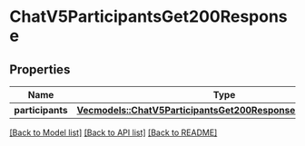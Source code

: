 # ChatV5ParticipantsGet200Response

## Properties

Name | Type | Description | Notes
------------ | ------------- | ------------- | -------------
**participants** | [**Vec<models::ChatV5ParticipantsGet200ResponseParticipantsInner>**](_chat_v5_participants_get_200_response_participants_inner.md) |  | 

[[Back to Model list]](../README.md#documentation-for-models) [[Back to API list]](../README.md#documentation-for-api-endpoints) [[Back to README]](../README.md)


